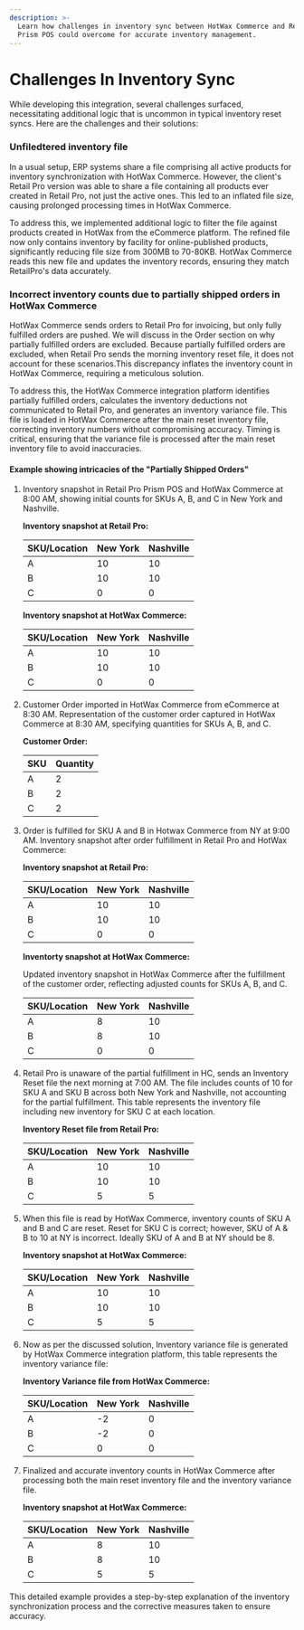 ```yaml
---
description: >-
  Learn how challenges in inventory sync between HotWax Commerce and Retail Pro
  Prism POS could overcome for accurate inventory management.
---
```


# Challenges In Inventory Sync

While developing this integration, several challenges surfaced, necessitating additional logic that is uncommon in typical inventory reset syncs. Here are the challenges and their solutions:

### Unfiledtered inventory file

In a usual setup, ERP systems share a file comprising all active products for inventory synchronization with HotWax Commerce. However, the client's Retail Pro version was able to share a file containing all products ever created in Retail Pro, not just the active ones. This led to an inflated file size, causing prolonged processing times in HotWax Commerce.

To address this, we implemented additional logic to filter the file against products created in HotWax from the eCommerce platform. The refined file now only contains inventory by facility for online-published products, significantly reducing file size from 300MB to 70-80KB. HotWax Commerce reads this new file and updates the inventory records, ensuring they match RetailPro's data accurately.

### Incorrect inventory counts due to partially shipped orders in HotWax Commerce

HotWax Commerce sends orders to Retail Pro for invoicing, but only fully fulfilled orders are pushed. We will discuss in the Order section on why partially fulfilled orders are excluded. Because partially fulfilled orders are excluded, when Retail Pro sends the morning inventory reset file, it does not account for these scenarios.This discrepancy inflates the inventory count in HotWax Commerce, requiring a meticulous solution.

To address this, the HotWax Commerce integration platform identifies partially fulfilled orders, calculates the inventory deductions not communicated to Retail Pro, and generates an inventory variance file. This file is loaded in HotWax Commerce after the main reset inventory file, correcting inventory numbers without compromising accuracy. Timing is critical, ensuring that the variance file is processed after the main reset inventory file to avoid inaccuracies.

#### Example showing intricacies of the "Partially Shipped Orders"

1.  Inventory snapshot in Retail Pro Prism POS and HotWax Commerce at 8:00 AM, showing initial counts for SKUs A, B, and C in New York and Nashville.

    **Inventory snapshot at Retail Pro:**

    | SKU/Location | New York | Nashville |
    | ------------ | -------- | --------- |
    | A            | 10       | 10        |
    | B            | 10       | 10        |
    | C            | 0        | 0         |

    **Inventory snapshot at HotWax Commerce:**

    | SKU/Location | New York | Nashville |
    | ------------ | -------- | --------- |
    | A            | 10       | 10        |
    | B            | 10       | 10        |
    | C            | 0        | 0         |
2.  Customer Order imported in HotWax Commerce from eCommerce at 8:30 AM. Representation of the customer order captured in HotWax Commerce at 8:30 AM, specifying quantities for SKUs A, B, and C.

    **Customer Order:**

    | SKU | Quantity |
    | --- | -------- |
    | A   | 2        |
    | B   | 2        |
    | C   | 2        |
3.  Order is fulfilled for SKU A and B in Hotwax Commerce from NY at 9:00 AM. Inventory snapshot after order fulfillment in Retail Pro and HotWax Commerce:

    **Inventory snapshot at Retail Pro:**

    | SKU/Location | New York | Nashville |
    | ------------ | -------- | --------- |
    | A            | 10       | 10        |
    | B            | 10       | 10        |
    | C            | 0        | 0         |

    **Inventorty snapshot at HotWax Commerce:**

    Updated inventory snapshot in HotWax Commerce after the fulfillment of the customer order, reflecting adjusted counts for SKUs A, B, and C.

    | SKU/Location | New York | Nashville |
    | ------------ | -------- | --------- |
    | A            | 8        | 10        |
    | B            | 8        | 10        |
    | C            | 0        | 0         |
4.  Retail Pro is unaware of the partial fulfillment in HC, sends an Inventory Reset file the next morning at 7:00 AM. The file includes counts of 10 for SKU A and SKU B across both New York and Nashville, not accounting for the partial fulfillment. This table represents the inventory file including new inventory for SKU C at each location.

    **Inventory Reset file from Retail Pro:**

    | SKU/Location | New York | Nashville |
    | ------------ | -------- | --------- |
    | A            | 10       | 10        |
    | B            | 10       | 10        |
    | C            | 5        | 5         |
5.  When this file is read by HotWax Commerce, inventory counts of SKU A and B and C are reset. Reset for SKU C is correct; however, SKU of A & B to 10 at NY is incorrect. Ideally SKU of A and B at NY should be 8.

    **Inventory snapshot at HotWax Commerce:**

    | SKU/Location | New York | Nashville |
    | ------------ | -------- | --------- |
    | A            | 10       | 10        |
    | B            | 10       | 10        |
    | C            | 5        | 5         |
6.  Now as per the discussed solution, Inventory variance file is generated by HotWax Commerce integration platform, this table represents the inventory variance file:

    **Inventory Variance file from HotWax Commerce:**

    | SKU/Location | New York | Nashville |
    | ------------ | -------- | --------- |
    | A            | -2       | 0         |
    | B            | -2       | 0         |
    | C            | 0        | 0         |
7.  Finalized and accurate inventory counts in HotWax Commerce after processing both the main reset inventory file and the inventory variance file.

    **Inventory snapshot at HotWax Commerce:**

    | SKU/Location | New York | Nashville |
    | ------------ | -------- | --------- |
    | A            | 8        | 10        |
    | B            | 8        | 10        |
    | C            | 5        | 5         |

This detailed example provides a step-by-step explanation of the inventory synchronization process and the corrective measures taken to ensure accuracy.

